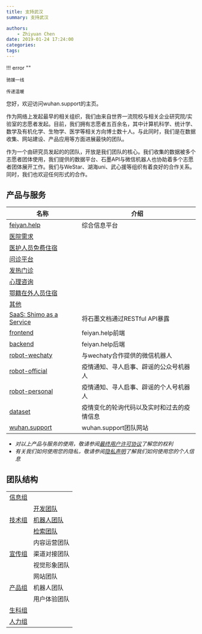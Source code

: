 ```yaml
---
title: 支持武汉
summary: 支持武汉

authors:
    - Zhiyuan Chen
date: 2019-01-24 17:24:00
categories: 
tags:
---
```


!!! error ""

    驰援一线
    
    传递温暖

您好，欢迎访问wuhan.support的主页。

作为网络上发起最早的相关组织，我们由来自世界一流院校与相关企业研究院/实验室的志愿者发起。目前，我们拥有志愿者五百余名，其中计算机科学、统计学、数学及有机化学、生物学、医学等相关方向博士数十人。与此同时，我们是在数据收集、网站建设、产品应用等方面进展最快的团队。

作为一个由研究员发起的的团队，开放是我们团队的核心。我们收集的数据被多个志愿者团体使用，我们提供的数据平台、石墨API与微信机器人也协助着多个志愿者团体展开工作。我们与WeStar、湖海uni、武心援等组织有着良好的合作关系。同时，我们也欢迎任何形式的合作。

## 产品与服务

| 名称                                                                        | 介绍                                 |
|----------------------------------------------------------------------------|--------------------------------------|
| [feiyan.help](https://feiyan.help/)                                        | 综合信息平台                          |
| [医院需求](https://shimo.im/sheets/5zAZVlMwYDt5FgAo/)                       |                                      |
| [医护人员免费住宿](https://shimo.im/sheets/lnq8Mwxlv0F6F4kw/)                |                                      |
| [问诊平台](https://shimo.im/sheets/kDQJ6vWgWWwq8r8H/MODOC/)                 |                                      |
| [发热门诊](https://shimo.im/sheets/Ne3NVm6WRKfOF93O/)                       |                                      |
| [心理咨询](https://shimo.im/sheets/Dpy6Q668cj3Xx8Rq/MODOC/)                 |                                      |
| [鄂籍在外人员住宿](https://shimo.im/sheets/DR3OV8MN9yUxFnAB/)                |                                      |
| [其他](https://shimo.im/sheets/XRkgJOMRW0CrFbqM/MODOC/)                    |                                       |
| [SaaS: Shimo as a Service](https://github.com/wuhan-support/shimo-openapi) | 将石墨文档通过RESTful API暴露           |
| [frontend](https://github.com/wuhan-support/frontend)                      | feiyan.help前端                        |
| [backend](https://github.com/wuhan-support/backend)                        | feiyan.help后端                        |
| [robot-wechaty](https://github.com/wuhan-support/robot-wechaty)            | 与wechaty合作提供的微信机器人           |
| [robot-official](https://github.com/wuhan-support/robot-official)          | 疫情通知、寻人启事、辟谣的公众号机器人    |
| [robot-personal](https://github.com/wuhan-support/robot-personal)          | 疫情通知、寻人启事、辟谣的个人号机器人    |
| [dataset](https://github.com/wuhan-support/dataset)                        | 疫情变化的轮询代码以及实时和过去的疫情信息 |
| [wuhan.support](https://github.com/wuhan-support/wuhan.support)            | wuhan.support团队网站                   |

+ *对以上产品与服务的使用，敬请参阅[最终用户许可协议](/eula)了解您的权利*
+ *有关我们如何使用您的隐私，敬请参阅[隐私声明](/privacy)了解我们如何使用您的个人信息*

## 团队结构

<table>
  <tr>
    <td><center><a href="/information">信息组</a></center></td>
    <td></td>
  </tr>
  <tr>
    <td rowspan="4"><center><a href="/technology">技术组</a></center></td>
  </tr>
  <tr>
    <td><a href="/technology/develop">开发团队</a></td>
  </tr>
  <tr>
    <td><a href="/technology/robot">机器人团队</a></td>
  </tr>
  <tr>
    <td><a href="/technology/search">检索团队</a></td>
  </tr>
  <tr>
    <td rowspan="4"><center><a href="/propaganda">宣传组</a><br></center></td>
  </tr>
  <tr>
    <td>内容运营团队</td>
  </tr>
  <tr>
    <td>渠道对接团队</td>
  </tr>
  <tr>
    <td>视觉形象团队</td>
  </tr>
  <tr>
    <td rowspan="4"><center><a href="/project">产品组</a><br></center></td>
  </tr>
  <tr>
    <td>网站团队</td>
  </tr>
  <tr>
    <td>机器人团队</td>
  </tr>
  <tr>
    <td>用户体验团队</td>
  </tr>
  <tr>
    <td><center><a href="/biology">生科组</a></center></td>
    <td></td>
  </tr>
  <tr>
    <td><center><a href="/human_resource">人力组</a></center></td>
    <td></td>
  </tr>
</table>
